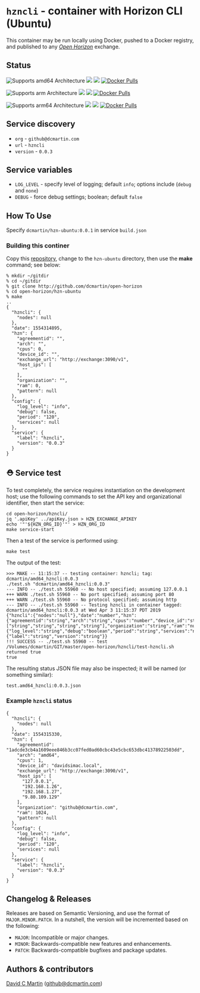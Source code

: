 # `hzncli` - container with Horizon CLI (Ubuntu)

This container may be run locally using Docker, pushed to a Docker registry, and published to any [_Open Horizon_][open-horizon] exchange.

## Status

![Supports amd64 Architecture][amd64-shield]
[![](https://images.microbadger.com/badges/image/dcmartin/amd64_hzncli.svg)](https://microbadger.com/images/dcmartin/amd64_hzncli "Get your own image badge on microbadger.com")
[![](https://images.microbadger.com/badges/version/dcmartin/amd64_hzncli.svg)](https://microbadger.com/images/dcmartin/amd64_hzncli "Get your own version badge on microbadger.com")
[![Docker Pulls][pulls-amd64]][docker-amd64]

[docker-amd64]: https://hub.docker.com/r/dcmartin/amd64_hzncli
[pulls-amd64]: https://img.shields.io/docker/pulls/dcmartin/amd64_hzncli.svg

![Supports arm Architecture][arm-shield]
[![](https://images.microbadger.com/badges/image/dcmartin/arm_hzncli.svg)](https://microbadger.com/images/dcmartin/arm_hzncli "Get your own image badge on microbadger.com")
[![](https://images.microbadger.com/badges/version/dcmartin/arm_hzncli.svg)](https://microbadger.com/images/dcmartin/arm_hzncli "Get your own version badge on microbadger.com")
[![Docker Pulls][pulls-arm]][docker-arm]

[docker-arm]: https://hub.docker.com/r/dcmartin/arm_hzncli
[pulls-arm]: https://img.shields.io/docker/pulls/dcmartin/arm_hzncli.svg

![Supports arm64 Architecture][arm64-shield]
[![](https://images.microbadger.com/badges/image/dcmartin/arm64_hzncli.svg)](https://microbadger.com/images/dcmartin/arm64_hzncli "Get your own image badge on microbadger.com")
[![](https://images.microbadger.com/badges/version/dcmartin/arm64_hzncli.svg)](https://microbadger.com/images/dcmartin/arm64_hzncli "Get your own version badge on microbadger.com")
[![Docker Pulls][pulls-arm64]][docker-arm64]

[docker-arm64]: https://hub.docker.com/r/dcmartin/arm64_hzncli
[pulls-arm64]: https://img.shields.io/docker/pulls/dcmartin/arm64_hzncli.svg

[arm64-shield]: https://img.shields.io/badge/arm64-yes-green.svg
[amd64-shield]: https://img.shields.io/badge/amd64-yes-green.svg
[arm-shield]: https://img.shields.io/badge/arm-yes-green.svg

## Service discovery
+ `org` - `github@dcmartin.com`
+ `url` - `hzncli`
+ `version` - `0.0.3`

## Service variables
+ `LOG_LEVEL` - specify level of logging; default `info`; options include (`debug` and `none`)
+ `DEBUG` - force debug settings; boolean; default `false`

## How To Use

Specify `dcmartin/hzn-ubuntu:0.0.1` in service `build.json`

### Building this continer

Copy this [repository][repository], change to the `hzn-ubuntu` directory, then use the **make** command; see below:

```
% mkdir ~/gitdir
% cd ~/gitdir
% git clone http://github.com/dcmartin/open-horizon
% cd open-horizon/hzn-ubuntu
% make
..
{
  "hzncli": {
    "nodes": null
  },
  "date": 1554314895,
  "hzn": {
    "agreementid": "",
    "arch": "",
    "cpus": 0,
    "device_id": "",
    "exchange_url": "http://exchange:3090/v1",
    "host_ips": [
      ""
    ],
    "organization": "",
    "ram": 0,
    "pattern": null
  },
  "config": {
    "log_level": "info",
    "debug": false,
    "period": "120",
    "services": null
  },
  "service": {
    "label": "hzncli",
    "version": "0.0.3"
  }
}
```

## &#9937; Service test
To test completely, the service requires instantiation on the development host; use the following commands to set the API key and organizational identifier, then start the service:

```
cd open-horizon/hzncli/
jq '.apiKey' ../apiKey.json > HZN_EXCHANGE_APIKEY
echo '"'${HZN_ORG_ID}'"' > HZN_ORG_ID
make service-start
```

Then a test of the service is performed using:

```
make test
```

The output of the test:

```
>>> MAKE -- 11:15:37 -- testing container: hzncli; tag: dcmartin/amd64_hzncli:0.0.3
./test.sh "dcmartin/amd64_hzncli:0.0.3"
--- INFO -- ./test.sh 55960 -- No host specified; assuming 127.0.0.1
+++ WARN ./test.sh 55960 -- No port specified; assuming port 80
+++ WARN ./test.sh 55960 -- No protocol specified; assuming http
--- INFO -- ./test.sh 55960 -- Testing hzncli in container tagged: dcmartin/amd64_hzncli:0.0.3 at Wed Apr 3 11:15:37 PDT 2019
{"hzncli":{"nodes":"null"},"date":"number","hzn":{"agreementid":"string","arch":"string","cpus":"number","device_id":"string","exchange_url":"string","host_ips":["string","string","string","string"],"organization":"string","ram":"number","pattern":"null"},"config":{"log_level":"string","debug":"boolean","period":"string","services":"null"},"service":{"label":"string","version":"string"}}
!!! SUCCESS -- ./test.sh 55960 -- test /Volumes/dcmartin/GIT/master/open-horizon/hzncli/test-hzncli.sh returned true
true
```

The resulting status JSON file may also be inspected; it will be named (or something similar):

```
test.amd64_hzncli:0.0.3.json
```

### Example `hzncli` status

```
{
  "hzncli": {
    "nodes": null
  },
  "date": 1554315330,
  "hzn": {
    "agreementid": "1adcde3cb4a1609eee846b3cc07fed0ad60cbc43e5cbc653dbc41378922503dd",
    "arch": "amd64",
    "cpus": 1,
    "device_id": "davidsimac.local",
    "exchange_url": "http://exchange:3090/v1",
    "host_ips": [
      "127.0.0.1",
      "192.168.1.26",
      "192.168.1.27",
      "9.80.109.129"
    ],
    "organization": "github@dcmartin.com",
    "ram": 1024,
    "pattern": null
  },
  "config": {
    "log_level": "info",
    "debug": false,
    "period": "120",
    "services": null
  },
  "service": {
    "label": "hzncli",
    "version": "0.0.3"
  }
}
```


## Changelog & Releases

Releases are based on Semantic Versioning, and use the format
of ``MAJOR.MINOR.PATCH``. In a nutshell, the version will be incremented
based on the following:

- ``MAJOR``: Incompatible or major changes.
- ``MINOR``: Backwards-compatible new features and enhancements.
- ``PATCH``: Backwards-compatible bugfixes and package updates.

## Authors & contributors

[David C Martin][dcmartin] (github@dcmartin.com)

[userinput]: ../hzn-ubuntu/userinput.json
[service-json]: ../hzn-ubuntu/service.json
[build-json]: ../hzn-ubuntu/build.json
[dockerfile]: ../hzn-ubuntu/Dockerfile


[dcmartin]: https://github.com/dcmartin
[issue]: https://github.com/dcmartin/open-horizon/issues
[macos-install]: http://pkg.bluehorizon.network/macos
[open-horizon]: http://github.com/open-horizon/
[repository]: https://github.com/dcmartin/open-horizon
[setup]: ../setup/README.md
